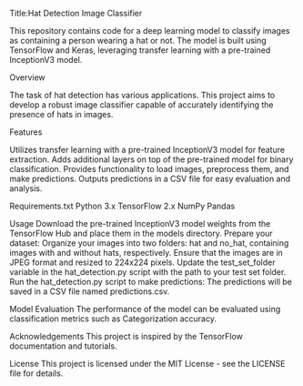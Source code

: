 Title:Hat Detection Image Classifier

This repository contains code for a deep learning model to classify images as containing a person wearing a hat or not. The model is built using TensorFlow and Keras, leveraging transfer learning with a pre-trained InceptionV3 model.

Overview

The task of hat detection has various applications. This project aims to develop a robust image classifier capable of accurately identifying the presence of hats in images.

Features

Utilizes transfer learning with a pre-trained InceptionV3 model for feature extraction.
Adds additional layers on top of the pre-trained model for binary classification.
Provides functionality to load images, preprocess them, and make predictions.
Outputs predictions in a CSV file for easy evaluation and analysis.

Requirements.txt
Python 3.x
TensorFlow 2.x
NumPy
Pandas

Usage
Download the pre-trained InceptionV3 model weights from the TensorFlow Hub and place them in the models directory.
Prepare your dataset:
Organize your images into two folders: hat and no_hat, containing images with and without hats, respectively.
Ensure that the images are in JPEG format and resized to 224x224 pixels.
Update the test_set_folder variable in the hat_detection.py script with the path to your test set folder.
Run the hat_detection.py script to make predictions:
The predictions will be saved in a CSV file named predictions.csv.

Model Evaluation
The performance of the model can be evaluated using classification metrics such as Categorization accuracy.

Acknowledgements
This project is inspired by the TensorFlow documentation and tutorials.

License
This project is licensed under the MIT License - see the LICENSE file for details.

